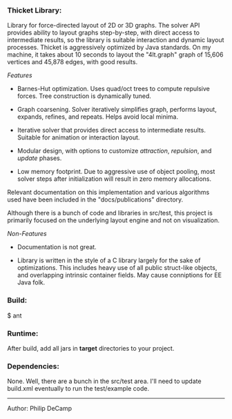### Thicket Library:
Library for force-directed layout of 2D or 3D graphs. The solver API provides ability to layout graphs step-by-step, 
with direct access to intermediate results, so the library is suitable interaction and dynamic layout 
processes. Thicket is aggressively optimized by Java standards. On my machine, it takes about 10 seconds to layout the "4lt.graph"
graph of 15,606 vertices and 45,878 edges, with good results.

*Features*

- Barnes-Hut optimization. Uses quad/oct trees to compute repulsive forces. Tree construction is dynamically tuned.

- Graph coarsening. Solver iteratively simplifies graph, performs layout, expands, refines, and repeats. Helps avoid local minima.

- Iterative solver that provides direct access to intermediate results. Suitable for animation or interaction layout.

- Modular design, with options to customize _attraction_, _repulsion_, and _update_ phases.

- Low memory footprint. Due to aggressive use of object pooling, most solver steps after initialization will result in zero memory allocations.

Relevant documentation on this implementation and various algorithms used have been included in the "docs/publications" directory. 

Although there is a bunch of code and libraries in src/test, this project is primarily focused
on the underlying layout engine and not on visualization. 

*Non-Features*

- Documentation is not great.

- Library is written in the style of a C library largely for the sake of optimizations. This includes heavy use of all public struct-like objects, and overlapping intrinsic container fields. May cause conniptions for EE Java folk.


### Build:
$ ant


### Runtime:
After build, add all jars in **target** directories to your project.


### Dependencies:
None. Well, there are a bunch in the src/test area. I'll need to update build.xml eventually to run the
test/example code.

---
Author: Philip DeCamp
